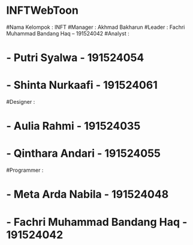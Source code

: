 # INFTWebToon
#Nama Kelompok 	  : INFT
#Manager		        : Akhmad Bakharun
#Leader			      : Fachri Muhammad Bandang Haq – 191524042
#Analyst		        : 
#                  -	Putri Syalwa - 191524054
#                  -	Shinta Nurkaafi - 191524061
#Designer 		      : 
#                  -	Aulia Rahmi - 191524035
#                  -	Qinthara Andari - 191524055
#Programmer  		  : 
#                  -	Meta Arda Nabila - 191524048
#                  -	Fachri Muhammad Bandang Haq - 191524042
